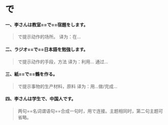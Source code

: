 # で

#### 一、李さんは教室==で==宿題をします。

> で提示动作的场所。  译为：在...

#### 二、ラジオ==で==日本語を勉強します。

> で提示动作的手段，方法    译为：利用...  通过...

#### 三、紙==で==鶴を作る。

> で提示事物的生产材料，原料    译为：用...做/完成...

#### 四、李さんは学生で、中国人です。

> 两句==名词谓语句==合成一句时，用で连接。主题相同时，第二句主题可省略。

